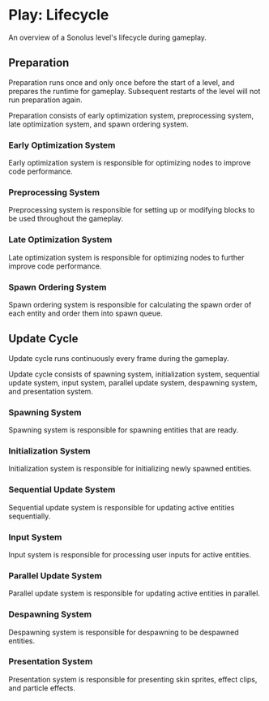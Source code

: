 # Play: Lifecycle

An overview of a Sonolus level's lifecycle during gameplay.

## Preparation

Preparation runs once and only once before the start of a level, and prepares the runtime for gameplay. Subsequent restarts of the level will not run preparation again.

Preparation consists of early optimization system, preprocessing system, late optimization system, and spawn ordering system.

### Early Optimization System

Early optimization system is responsible for optimizing nodes to improve code performance.

### Preprocessing System

Preprocessing system is responsible for setting up or modifying blocks to be used throughout the gameplay.

### Late Optimization System

Late optimization system is responsible for optimizing nodes to further improve code performance.

### Spawn Ordering System

Spawn ordering system is responsible for calculating the spawn order of each entity and order them into spawn queue.

## Update Cycle

Update cycle runs continuously every frame during the gameplay.

Update cycle consists of spawning system, initialization system, sequential update system, input system, parallel update system, despawning system, and presentation system.

### Spawning System

Spawning system is responsible for spawning entities that are ready.

### Initialization System

Initialization system is responsible for initializing newly spawned entities.

### Sequential Update System

Sequential update system is responsible for updating active entities sequentially.

### Input System

Input system is responsible for processing user inputs for active entities.

### Parallel Update System

Parallel update system is responsible for updating active entities in parallel.

### Despawning System

Despawning system is responsible for despawning to be despawned entities.

### Presentation System

Presentation system is responsible for presenting skin sprites, effect clips, and particle effects.
